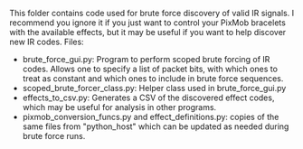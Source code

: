 This folder contains code used for brute force discovery of valid IR signals. I recommend you ignore it if you just want to control your PixMob bracelets with the available effects, but it may be useful if you want to help discover new IR codes. Files:

- brute_force_gui.py: Program to perform scoped brute forcing of IR codes. Allows one to specify a list of packet bits, with which ones to treat as constant and which ones to include in brute force sequences.
- scoped_brute_forcer_class.py: Helper class used in brute_force_gui.py
- effects_to_csv.py: Generates a CSV of the discovered effect codes, which may be useful for analysis in other programs.
- pixmob_conversion_funcs.py and effect_definitions.py: copies of the same files from "python_host" which can be updated as needed during brute force runs.